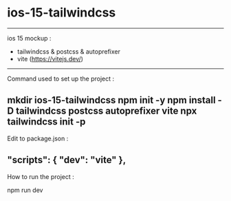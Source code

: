 # ios-15-tailwindcss

---
ios 15 mockup :
 - tailwindcss & postcss & autoprefixer
 - vite (https://vitejs.dev/)
---
Command used to set up the project : 

mkdir ios-15-tailwindcss
npm init -y
npm install -D tailwindcss postcss autoprefixer vite
npx tailwindcss init -p
---
Edit to package.json :

"scripts": {
    "dev": "vite"
},
---
How to run the project :

npm run dev